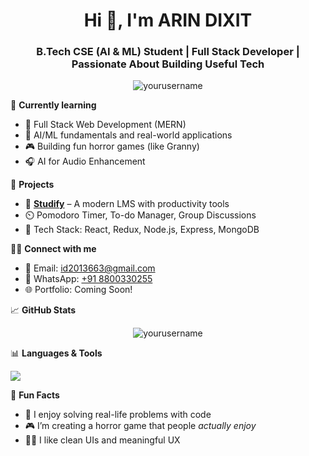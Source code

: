 <h1 align="center">Hi 👋, I'm ARIN DIXIT</h1>
<h3 align="center">B.Tech CSE (AI & ML) Student | Full Stack Developer | Passionate About Building Useful Tech</h3>

<p align="center">
  <img src="https://komarev.com/ghpvc/?username=yourusername&label=Profile%20views&color=0e75b6&style=flat" alt="yourusername" />
</p>

🌱 **Currently learning**  
- 🔭 Full Stack Web Development (MERN)
- 🤖 AI/ML fundamentals and real-world applications
- 🎮 Building fun horror games (like Granny)
- 🎧 AI for Audio Enhancement

💼 **Projects**
- 🧠 [**Studify**](https://studify.com) – A modern LMS with productivity tools  
- ⏲️ Pomodoro Timer, To-do Manager, Group Discussions  
- 📁 Tech Stack: React, Redux, Node.js, Express, MongoDB

👨‍💻 **Connect with me**  
- 📧 Email: [id2013663@gmail.com](mailto:id2013663@gmail.com)  
- 📱 WhatsApp: [+91 8800330255](https://wa.me/918800330255)  
- 🌐 Portfolio: Coming Soon!

📈 **GitHub Stats**

<p align="center">
  <img src="https://github-readme-stats.vercel.app/api?username=yourusername&show_icons=true&theme=tokyonight" alt="yourusername" />
</p>


📊 **Languages & Tools**

<p align="left">
  <img src="https://skillicons.dev/icons?i=react,nodejs,express,mongodb,js,html,css,cpp,python,github,git,figma,vercel" />
</p>

🔭 **Fun Facts**
- 🧩 I enjoy solving real-life problems with code
- 🎮 I’m creating a horror game that people *actually enjoy*
- 🧘‍♂️ I like clean UIs and meaningful UX


